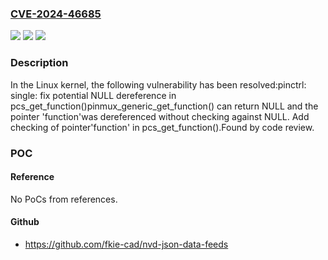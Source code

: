 ### [CVE-2024-46685](https://cve.mitre.org/cgi-bin/cvename.cgi?name=CVE-2024-46685)
![](https://img.shields.io/static/v1?label=Product&message=Linux&color=blue)
![](https://img.shields.io/static/v1?label=Version&message=571aec4df5b7%3C%200a2bab5ed161%20&color=brighgreen)
![](https://img.shields.io/static/v1?label=Vulnerability&message=n%2Fa&color=brighgreen)

### Description

In the Linux kernel, the following vulnerability has been resolved:pinctrl: single: fix potential NULL dereference in pcs_get_function()pinmux_generic_get_function() can return NULL and the pointer 'function'was dereferenced without checking against NULL. Add checking of pointer'function' in pcs_get_function().Found by code review.

### POC

#### Reference
No PoCs from references.

#### Github
- https://github.com/fkie-cad/nvd-json-data-feeds

